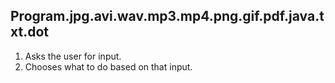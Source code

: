 ## Program.jpg.avi.wav.mp3.mp4.png.gif.pdf.java.txt.dot

1. Asks the user for input.
2. Chooses what to do based on that input.
